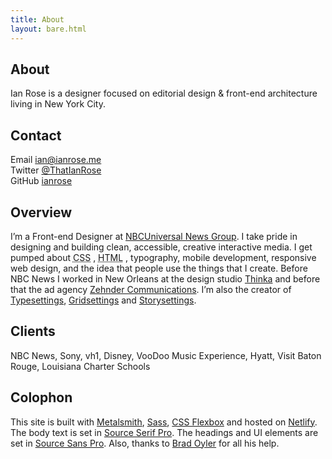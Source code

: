 ```yaml
---
title: About
layout: bare.html
---
```

<article>
  <h1 class="heading heading--page">About</h1>
  <p class="dek--intro">Ian Rose is a designer focused on editorial design &amp; front-end architecture living in New York City.</p>
  <div class="row">
    <h2 class="section--heading">Contact</h2>
    <p class="section--body">
      Email <a href="mailto:ian@ianrose.me">ian@ianrose.me</a><br>
      Twitter <a href="http://twitter.com/thatianrose">@ThatIanRose</a><br>
      GitHub <a href="http://github.com/ianrose">ianrose</a>
    </p>
  </div>
  <div class="row">
    <h2 class="section--heading">Overview</h2>
    <p class="section--body">I’m a Front-end Designer at <a href="http://www.nbcuniversal.com/business/nbc-news" title="NBCUniversal News Group" target="_blank" rel="external">NBCUniversal News Group</a>. I take pride in designing and building clean, accessible, creative interactive media. I get pumped about <abbr title="Cascading Style Sheets">CSS</abbr> , <abbr title="Hyper Text Markup Language">HTML</abbr> , typography, mobile development, responsive web design, and the idea that people use the things that I create. Before NBC News I worked in New Orleans at the design studio <a href="http://thinkabig.com/" title="Thinka" target="_blank" rel="external">Thinka</a> and before that the ad agency <a href="http://z-comm.com/" title="z-comm.com" target="_blank" rel="external">Zehnder Communications</a>. I’m also the creator of <a href="http://typesettings.io/" title="typesettings.io" target="_blank" rel="external">Typesettings</a>, <a href="https://github.com/ianrose/gridsettings" title="GitHub" target="_blank" rel="external">Gridsettings</a> and <a href="https://github.com/ianrose/storysettings" title="GitHub" target="_blank" rel="external">Storysettings</a>.</p>
  </div>
  <div class="row">
    <h2 class="section--heading">Clients</h2>
    <p class="section--body">NBC News, Sony, vh1, Disney, VooDoo Music Experience, Hyatt, Visit Baton Rouge, Louisiana Charter Schools</p>
  </div>
  <div class="row">
    <h2 class="section--heading">Colophon</h2>
    <p class="section--body">This site is built with <a href="http://www.metalsmith.io/" title="metalsmith.io" target="_blank" rel="external">Metalsmith</a>, <a href="http://sass-lang.com/" title="Sass-lang.com" target="_blank" rel="external">Sass</a>, <a href="https://developer.mozilla.org/en-US/docs/Web/Guide/CSS/Flexible_boxes" title="MDN" target="_blank" rel="external">CSS Flexbox</a> and hosted on <a href="https://www.netlify.com/" title="Host" target="_blank" rel="external">Netlify</a>. The body text is set in <a href="https://www.google.com/fonts/specimen/Source+Serif+Pro" title="google.com/fonts" target="_blank" rel="external">Source Serif Pro</a>. The headings and UI elements are set in <a href="https://www.google.com/fonts/specimen/Source+Sans+Pro" title="google.com/fonts" target="_blank" rel="external">Source Sans Pro</a>. Also, thanks to <a href="http://bradoyler.com" title="bradoyler.com" target="_blank" rel="external">Brad Oyler</a> for all his help.</p>
  </div>
</article>
